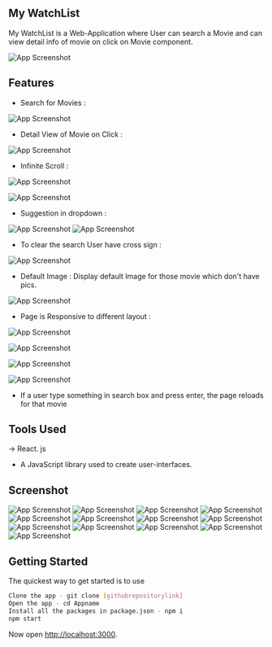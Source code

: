 

## My WatchList
My WatchList is a Web-Application where User can search a Movie and can view detail info of movie on click on Movie component.

![App Screenshot](https://github.com/Shreyan101/My-WatchList/blob/master/images/front_page.png?raw=true)


## Features 

- Search for Movies :

![App Screenshot](https://github.com/Shreyan101/My-WatchList/blob/master/images/search-page.png?raw=true)

- Detail View of Movie on Click :

![App Screenshot](https://github.com/Shreyan101/My-WatchList/blob/master/images/MovieInfo.png?raw=true)


- Infinite Scroll :

![App Screenshot](https://github.com/Shreyan101/My-WatchList/blob/master/images/infiniteScroll1.png?raw=true)

![App Screenshot](https://github.com/Shreyan101/My-WatchList/blob/master/images/infiniteScroll2.png?raw=true)


- Suggestion in dropdown :


![App Screenshot](https://github.com/Shreyan101/My-WatchList/blob/master/images/dropdown1.png?raw=true)
![App Screenshot](https://github.com/Shreyan101/My-WatchList/blob/master/images/dropdown2.png?raw=true)
 
- To clear the search User have cross sign :

![App Screenshot](https://github.com/Shreyan101/My-WatchList/blob/master/images/dropdown1.png?raw=true)


- Default Image :
   Display default Image for those movie which don't have pics.
   
![App Screenshot](https://github.com/Shreyan101/My-WatchList/blob/master/images/default_img.png?raw=true)

- Page is Responsive to different layout :


![App Screenshot](https://github.com/Shreyan101/My-WatchList/blob/master/images/res1.png?raw=true)

![App Screenshot](https://github.com/Shreyan101/My-WatchList/blob/master/images/res2.png?raw=true)

![App Screenshot](https://github.com/Shreyan101/My-WatchList/blob/master/images/res3.png?raw=true)

![App Screenshot](https://github.com/Shreyan101/My-WatchList/blob/master/images/res4.png?raw=true)


- If a user type something in search box  and press enter, the page reloads for that movie
        



## Tools Used

&#8594; React. js

-  A JavaScript library used to create user-interfaces.

## Screenshot
![App Screenshot](https://github.com/Shreyan101/My-WatchList/blob/master/images/front_page.png?raw=true)
![App Screenshot](https://github.com/Shreyan101/My-WatchList/blob/master/images/movieSelect.png?raw=true)
![App Screenshot](https://github.com/Shreyan101/My-WatchList/blob/master/images/infiniteScroll1.png?raw=true)
![App Screenshot](https://github.com/Shreyan101/My-WatchList/blob/master/images/infiniteScroll2.png?raw=true)
![App Screenshot](https://github.com/Shreyan101/My-WatchList/blob/master/images/MovieInfo.png?raw=true)
![App Screenshot](https://github.com/Shreyan101/My-WatchList/blob/master/images/backtohome.png?raw=true)
![App Screenshot](https://github.com/Shreyan101/My-WatchList/blob/master/images/dropdown1.png?raw=true)
![App Screenshot](https://github.com/Shreyan101/My-WatchList/blob/master/images/dropdown2.png?raw=true)
![App Screenshot](https://github.com/Shreyan101/My-WatchList/blob/master/images/backtohome.png?raw=true)
![App Screenshot](https://github.com/Shreyan101/My-WatchList/blob/master/images/res1.png?raw=true)
![App Screenshot](https://github.com/Shreyan101/My-WatchList/blob/master/images/res2.png?raw=true)
![App Screenshot](https://github.com/Shreyan101/My-WatchList/blob/master/images/res3.png?raw=true)
![App Screenshot](https://github.com/Shreyan101/My-WatchList/blob/master/images/res4.png?raw=true)



## Getting Started

The quickest way to get started is to use

```sh
Clone the app - git clone [githubrepositorylink]
Open the app - cd Appname 
Install all the packages in package.json - npm i
npm start
```
Now open [http://localhost:3000](http://localhost:3000).

